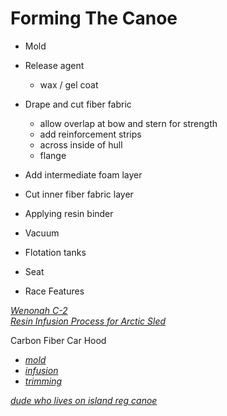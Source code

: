 # Forming The Canoe

- Mold

- Release agent
  - wax / gel coat

- Drape and cut fiber fabric
  - allow overlap at bow and stern for strength
  - add reinforcement strips
  - across inside of hull
  - flange

- Add intermediate foam layer

- Cut inner fiber fabric layer

- Applying resin binder

- Vacuum

- Flotation tanks

- Seat

- Race Features

*[Wenonah C-2](https://www.youtube.com/watch?v=iPPMHdTaeeA)*  
*[Resin Infusion Process for Arctic Sled](https://www.youtube.com/watch?v=qMPSIKfkdtQ)*  

Carbon Fiber Car Hood

- *[mold](https://www.youtube.com/watch?v=UgKvDw1E60E)*
- *[infusion](https://www.youtube.com/watch?v=YWbGx_BJVvM)*
- *[trimming](https://www.youtube.com/watch?v=P8ucNBRaBYs)*

*[dude who lives on island reg canoe](https://www.robbiemallett.com/carboncanoe)*
